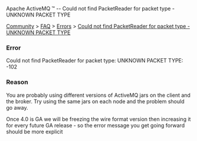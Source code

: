 Apache ActiveMQ ™ -- Could not find PacketReader for packet type - UNKNOWN PACKET TYPE 

[Community](community.html) > [FAQ](faq.html) > [Errors](errors.html) > [Could not find PacketReader for packet type - UNKNOWN PACKET TYPE](could-not-find-packetreader-for-packet-type-unknown-packet-type.html)


### Error

Could not find PacketReader for packet type: UNKNOWN PACKET TYPE: -102

### Reason

You are probably using different versions of ActiveMQ jars on the client and the broker. Try using the same jars on each node and the problem should go away.

Once 4.0 is GA we will be freezing the wire format version then increasing it for every future GA release - so the error message you get going forward should be more explicit

